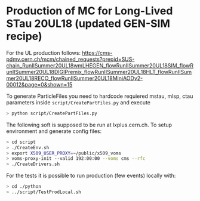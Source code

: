 
# Production of MC for Long-Lived STau 20UL18 (updated GEN-SIM recipe)

For the UL production follows: https://cms-pdmv.cern.ch/mcm/chained_requests?prepid=SUS-chain_RunIISummer20UL18wmLHEGEN_flowRunIISummer20UL18SIM_flowRunIISummer20UL18DIGIPremix_flowRunIISummer20UL18HLT_flowRunIISummer20UL18RECO_flowRunIISummer20UL18MiniAODv2-00012&page=0&shown=15

To generate ParticleFiles you need to hardcode requiered mstau, mlsp, ctau parameters inside `script/CreatePartFiles.py` and execute
```sh
> python script/CreatePartFiles.py
```

The following soft is supposed to be run at lxplus.cern.ch. To setup environment and generate config files:
```sh
> cd script
> ./CreateEnv.sh
> export X509_USER_PROXY=~/public/x509_voms
> voms-proxy-init --valid 192:00:00 --voms cms --rfc
> ./CreateDrivers.sh
```


For the tests it is possible to run production (few events) locally with:
```sh
> cd ./python
> ../script/TestProdLocal.sh
```
